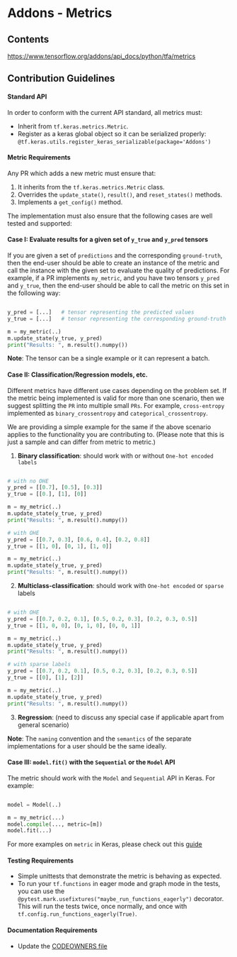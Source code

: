 # Addons - Metrics

## Contents
https://www.tensorflow.org/addons/api_docs/python/tfa/metrics

## Contribution Guidelines
#### Standard API
In order to conform with the current API standard, all metrics
must:
 * Inherit from `tf.keras.metrics.Metric`.
 * Register as a keras global object so it can be serialized properly: `@tf.keras.utils.register_keras_serializable(package='Addons')`

#### Metric Requirements

Any PR which adds a new metric must ensure that:

1. It inherits from the `tf.keras.metrics.Metric` class.
2. Overrides the `update_state()`, `result()`, and `reset_states()` methods.
3. Implements a `get_config()` method.

The implementation must also ensure that the following cases are well tested and supported:

#### Case I: Evaluate results for a given set of `y_true` and `y_pred` tensors
If you are given a set of `predictions` and the corresponding `ground-truth`, then the end-user should be able to create an instance of the metric and call the instance with the given set to evaluate the quality of predictions. For example, if a PR implements `my_metric`, and you have two tensors `y_pred` and `y_true`, then the end-user should be able to call the metric on this set in the following way:

```python

y_pred = [...]   # tensor representing the predicted values
y_true = [...]   # tensor representing the corresponding ground-truth

m = my_metric(..)
m.update_state(y_true, y_pred)
print("Results: ", m.result().numpy())
```

**Note**: The tensor can be a single example or it can represent a batch.


#### Case II: Classification/Regression models, etc.
Different metrics have different use cases depending on the problem set. If the metric being implemented is valid for more than one scenario, then we suggest splitting the `PR` into multiple small `PRs`. For example, `cross-entropy` implemented as `binary_crossentropy` and `categorical_crossentropy`. 

We are providing a simple example for the same if the above scenario applies to the functionality you are contributing to.
(Please note that this is just a sample and can differ from metric to metric.)

1. **Binary classification**: should work with or without `One-hot encoded labels`

```python

# with no OHE
y_pred = [[0.7], [0.5], [0.3]]   
y_true = [[0.], [1], [0]]

m = my_metric(..)
m.update_state(y_true, y_pred)
print("Results: ", m.result().numpy())

# with OHE
y_pred = [[0.7, 0.3], [0.6, 0.4], [0.2, 0.8]]   
y_true = [[1, 0], [0, 1], [1, 0]]

m = my_metric(..)
m.update_state(y_true, y_pred)
print("Results: ", m.result().numpy())
```

2. **Multiclass-classification**: should work with `One-hot encoded` or `sparse` labels

```python

# with OHE
y_pred = [[0.7, 0.2, 0.1], [0.5, 0.2, 0.3], [0.2, 0.3, 0.5]]   
y_true = [[1, 0, 0], [0, 1, 0], [0, 0, 1]]

m = my_metric(..)
m.update_state(y_true, y_pred)
print("Results: ", m.result().numpy())

# with sparse labels
y_pred = [[0.7, 0.2, 0.1], [0.5, 0.2, 0.3], [0.2, 0.3, 0.5]]   
y_true = [[0], [1], [2]]

m = my_metric(..)
m.update_state(y_true, y_pred)
print("Results: ", m.result().numpy())
```
3. **Regression**: (need to discuss any special case if applicable apart from general scenario)

**Note**: The `naming` convention and the `semantics` of the separate implementations for a user should be the same ideally.

#### Case III: `model.fit()` with the `Sequential` or the `Model` API

The metric should work with the `Model` and `Sequential` API in Keras. For example:

```python

model = Model(..)

m = my_metric(...)
model.compile(..., metric=[m])
model.fit(...)
```
For more examples on `metric` in Keras, please check out this [guide](https://keras.io/api/metrics/)

#### Testing Requirements
 * Simple unittests that demonstrate the metric is behaving as expected.
 * To run your `tf.functions` in eager mode and graph mode in the tests, 
   you can use the `@pytest.mark.usefixtures("maybe_run_functions_eagerly")` 
   decorator. This will run the tests twice, once normally, and once
   with `tf.config.run_functions_eagerly(True)`.

#### Documentation Requirements
 * Update the [CODEOWNERS file](https://github.com/tensorflow/addons/blob/master/.github/CODEOWNERS)
